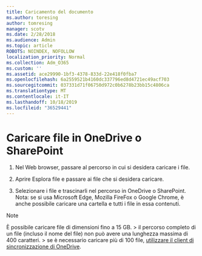 ```yaml
---
title: Caricamento del documento
ms.author: toresing
author: tomresing
manager: scotv
ms.date: 2/28/2018
ms.audience: Admin
ms.topic: article
ROBOTS: NOINDEX, NOFOLLOW
localization_priority: Normal
ms.collection: Adm_O365
ms.custom: ''
ms.assetid: ace29990-1bf3-4378-833d-22e418f0fba7
ms.openlocfilehash: 6a2559521b4160dc337796ed8d4721ec49acf703
ms.sourcegitcommit: 037331d71f06750d972c0b6278b23bb15c4806ca
ms.translationtype: MT
ms.contentlocale: it-IT
ms.lasthandoff: 10/18/2019
ms.locfileid: "36529441"
---
```

# <a name="upload-files-to-onedrive-or-sharepoint"></a>Caricare file in OneDrive o SharePoint

1. Nel Web browser, passare al percorso in cui si desidera caricare i file.
    
2. Aprire Esplora file e passare ai file che si desidera caricare.
    
3. Selezionare i file e trascinarli nel percorso in OneDrive o SharePoint. Nota: se si usa Microsoft Edge, Mozilla FireFox o Google Chrome, è anche possibile caricare una cartella e tutti i file in essa contenuti.
    
> [!NOTE]
>  È possibile caricare file di dimensioni fino a 15 GB. > il percorso completo di un file (incluso il nome del file) non può avere una lunghezza massima di 400 caratteri. > se è necessario caricare più di 100 file, [utilizzare il client di sincronizzazione di OneDrive](https://go.microsoft.com/fwlink/?linkid=866427). 
  

